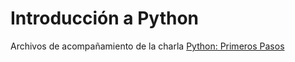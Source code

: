 # Introducción a Python

Archivos de acompañamiento de la charla [Python: Primeros Pasos](https://bitson.group/slides/python1.html#/)

